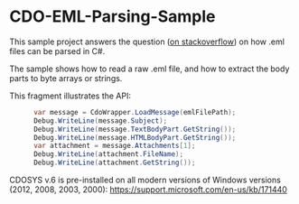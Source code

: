 # CDO-EML-Parsing-Sample

This sample project answers the question ([on stackoverflow](http://stackoverflow.com/questions/936422/recommendations-on-parsing-eml-files-in-c-sharp)) on how .eml files can be parsed in C#.

The sample shows how to read a raw .eml file, and how to extract the body parts to byte arrays or strings. 

This fragment illustrates the API:

```c#
      var message = CdoWrapper.LoadMessage(emlFilePath);
      Debug.WriteLine(message.Subject);
      Debug.WriteLine(message.TextBodyPart.GetString());
      Debug.WriteLine(message.HTMLBodyPart.GetString());
      var attachment = message.Attachments[1];
      Debug.WriteLine(attachment.FileName);
      Debug.WriteLine(attachment.GetString());
```

CDOSYS v.6 is pre-installed on all modern versions of Windows versions (2012, 2008, 2003, 2000): https://support.microsoft.com/en-us/kb/171440

